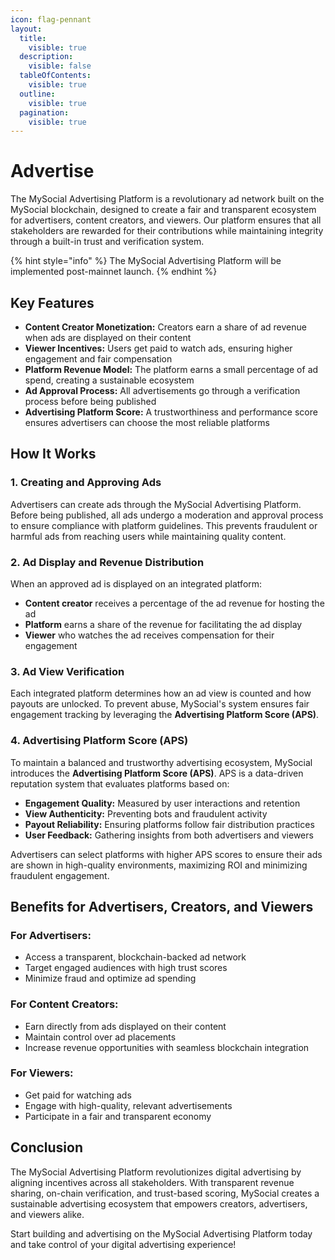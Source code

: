 ```yaml
---
icon: flag-pennant
layout:
  title:
    visible: true
  description:
    visible: false
  tableOfContents:
    visible: true
  outline:
    visible: true
  pagination:
    visible: true
---
```


# Advertise

The MySocial Advertising Platform is a revolutionary ad network built on the MySocial blockchain, designed to create a fair and transparent ecosystem for advertisers, content creators, and viewers. Our platform ensures that all stakeholders are rewarded for their contributions while maintaining integrity through a built-in trust and verification system.

{% hint style="info" %}
The MySocial Advertising Platform will be implemented post-mainnet launch.
{% endhint %}

## Key Features

- **Content Creator Monetization:** Creators earn a share of ad revenue when ads are displayed on their content
- **Viewer Incentives:** Users get paid to watch ads, ensuring higher engagement and fair compensation
- **Platform Revenue Model:** The platform earns a small percentage of ad spend, creating a sustainable ecosystem
- **Ad Approval Process:** All advertisements go through a verification process before being published
- **Advertising Platform Score:** A trustworthiness and performance score ensures advertisers can choose the most reliable platforms

## How It Works

### 1. Creating and Approving Ads

Advertisers can create ads through the MySocial Advertising Platform. Before being published, all ads undergo a moderation and approval process to ensure compliance with platform guidelines. This prevents fraudulent or harmful ads from reaching users while maintaining quality content.

### 2. Ad Display and Revenue Distribution

When an approved ad is displayed on an integrated platform:

- **Content creator** receives a percentage of the ad revenue for hosting the ad
- **Platform** earns a share of the revenue for facilitating the ad display
- **Viewer** who watches the ad receives compensation for their engagement

### 3. Ad View Verification

Each integrated platform determines how an ad view is counted and how payouts are unlocked. To prevent abuse, MySocial's system ensures fair engagement tracking by leveraging the **Advertising Platform Score (APS)**.

### 4. Advertising Platform Score (APS)

To maintain a balanced and trustworthy advertising ecosystem, MySocial introduces the **Advertising Platform Score (APS)**. APS is a data-driven reputation system that evaluates platforms based on:

- **Engagement Quality:** Measured by user interactions and retention
- **View Authenticity:** Preventing bots and fraudulent activity
- **Payout Reliability:** Ensuring platforms follow fair distribution practices
- **User Feedback:** Gathering insights from both advertisers and viewers

Advertisers can select platforms with higher APS scores to ensure their ads are shown in high-quality environments, maximizing ROI and minimizing fraudulent engagement.

## Benefits for Advertisers, Creators, and Viewers

### For Advertisers:

- Access a transparent, blockchain-backed ad network
- Target engaged audiences with high trust scores
- Minimize fraud and optimize ad spending

### For Content Creators:

- Earn directly from ads displayed on their content
- Maintain control over ad placements
- Increase revenue opportunities with seamless blockchain integration

### For Viewers:

- Get paid for watching ads
- Engage with high-quality, relevant advertisements
- Participate in a fair and transparent economy

## Conclusion

The MySocial Advertising Platform revolutionizes digital advertising by aligning incentives across all stakeholders. With transparent revenue sharing, on-chain verification, and trust-based scoring, MySocial creates a sustainable advertising ecosystem that empowers creators, advertisers, and viewers alike.

Start building and advertising on the MySocial Advertising Platform today and take control of your digital advertising experience!